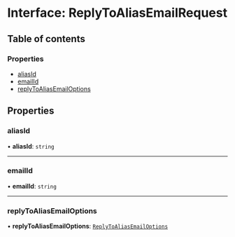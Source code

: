 # Interface: ReplyToAliasEmailRequest

## Table of contents

### Properties

- [aliasId](ReplyToAliasEmailRequest.md#aliasid)
- [emailId](ReplyToAliasEmailRequest.md#emailid)
- [replyToAliasEmailOptions](ReplyToAliasEmailRequest.md#replytoaliasemailoptions)

## Properties

### aliasId

• **aliasId**: `string`

___

### emailId

• **emailId**: `string`

___

### replyToAliasEmailOptions

• **replyToAliasEmailOptions**: [`ReplyToAliasEmailOptions`](ReplyToAliasEmailOptions.md)
